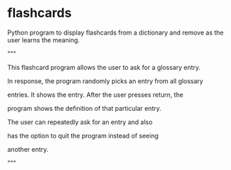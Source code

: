 # flashcards
Python program to display flashcards from a dictionary and remove as the user learns the meaning.

"""

This flashcard program allows the user to ask for a glossary entry.

In response, the program randomly picks an entry from all glossary

entries. It shows the entry. After the user presses return, the

program shows the definition of that particular entry.

The user can repeatedly ask for an entry and also

has the option to quit the program instead of seeing

another entry.

"""
